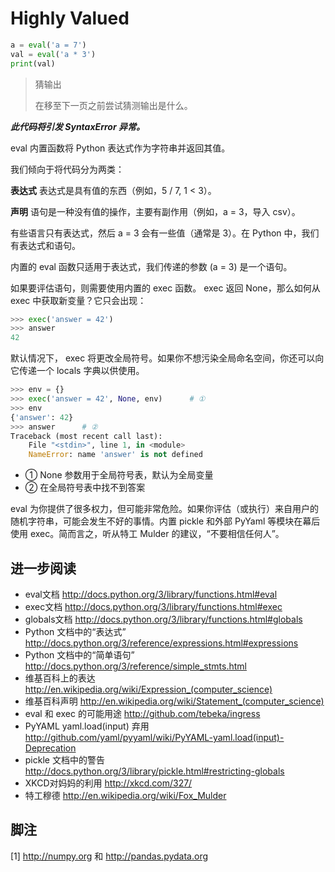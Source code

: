 # Highly Valued

```python
a = eval('a = 7')
val = eval('a * 3')
print(val)
```

> 猜输出
>
> 在移至下一页之前尝试猜测输出是什么。

***此代码将引发 SyntaxError 异常。***


eval 内置函数将 Python 表达式作为字符串并返回其值。

我们倾向于将代码分为两类：

**表达式**
表达式是具有值的东西（例如，5 / 7, 1 < 3）。

**声明**
语句是一种没有值的操作，主要有副作用（例如，a = 3，导入 csv）。

有些语言只有表达式，然后 a = 3 会有一些值（通常是 3）。在 Python 中，我们有表达式和语句。

内置的 eval 函数只适用于表达式，我们传递的参数 (a = 3) 是一个语句。

如果要评估语句，则需要使用内置的 exec 函数。 exec 返回 None，那么如何从 exec 中获取新变量？它只会出现：

```python
>>> exec('answer = 42')
>>> answer
42
```

默认情况下， exec 将更改全局符号。如果你不想污染全局命名空间，你还可以向它传递一个 locals 字典以供使用。

```python
>>> env = {}
>>> exec('answer = 42', None, env)      # ①
>>> env
{'answer': 42}
>>> answer      # ②
Traceback (most recent call last):
    File "<stdin>", line 1, in <module>
    NameError: name 'answer' is not defined
```

- ① None 参数用于全局符号表，默认为全局变量
- ② 在全局符号表中找不到答案

eval 为你提供了很多权力，但可能非常危险。如果你评估（或执行）来自用户的随机字符串，可能会发生不好的事情。内置 pickle 和外部 PyYaml 等模块在幕后使用 exec。简而言之，听从特工 Mulder 的建议，“不要相信任何人”。

## 进一步阅读

- eval文档
    http://docs.python.org/3/library/functions.html#eval
- exec文档
    http://docs.python.org/3/library/functions.html#exec
- globals文档
    http://docs.python.org/3/library/functions.html#globals
- Python 文档中的“表达式”
    http://docs.python.org/3/reference/expressions.html#expressions
- Python 文档中的“简单语句”
    http://docs.python.org/3/reference/simple_stmts.html
- 维基百科上的表达
    http://en.wikipedia.org/wiki/Expression_(computer_science)
- 维基百科声明
    http://en.wikipedia.org/wiki/Statement_(computer_science)
- eval 和 exec 的可能用途
    http://github.com/tebeka/ingress
- PyYAML yaml.load(input) 弃用
    http://github.com/yaml/pyyaml/wiki/PyYAML-yaml.load(input)-Deprecation
- pickle 文档中的警告
    http://docs.python.org/3/library/pickle.html#restricting-globals
- XKCD对妈妈的利用
    http://xkcd.com/327/
- 特工穆德
    http://en.wikipedia.org/wiki/Fox_Mulder

## 脚注

[1] http://numpy.org 和 http://pandas.pydata.org